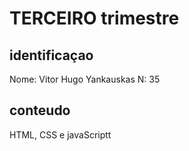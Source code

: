 # TERCEIRO trimestre

## identificaçao
Nome: Vitor Hugo Yankauskas N: 35

## conteudo 
HTML, CSS e javaScriptt
